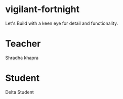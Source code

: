 # vigilant-fortnight

Let's Build with a keen eye for detail and functionality.

# Teacher

Shradha khapra

# Student

Delta Student
